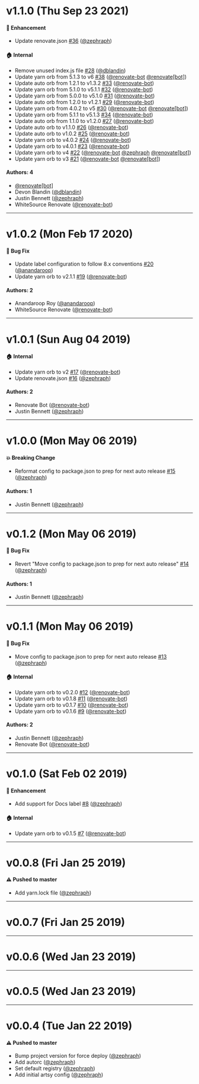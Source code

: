 # v1.1.0 (Thu Sep 23 2021)

#### 🚀  Enhancement

- Update renovate.json [#36](https://github.com/artsy/auto-config/pull/36) ([@zephraph](https://github.com/zephraph))

#### 🏠  Internal

- Remove unused index.js file [#28](https://github.com/artsy/auto-config/pull/28) ([@dblandin](https://github.com/dblandin))
- Update yarn orb from 5.1.3 to v6 [#38](https://github.com/artsy/auto-config/pull/38) ([@renovate-bot](https://github.com/renovate-bot) [@renovate[bot]](https://github.com/renovate[bot]))
- Update auto orb from 1.2.1 to v1.3.2 [#33](https://github.com/artsy/auto-config/pull/33) ([@renovate-bot](https://github.com/renovate-bot))
- Update yarn orb from 5.1.0 to v5.1.1 [#32](https://github.com/artsy/auto-config/pull/32) ([@renovate-bot](https://github.com/renovate-bot))
- Update yarn orb from 5.0.0 to v5.1.0 [#31](https://github.com/artsy/auto-config/pull/31) ([@renovate-bot](https://github.com/renovate-bot))
- Update auto orb from 1.2.0 to v1.2.1 [#29](https://github.com/artsy/auto-config/pull/29) ([@renovate-bot](https://github.com/renovate-bot))
- Update yarn orb from 4.0.2 to v5 [#30](https://github.com/artsy/auto-config/pull/30) ([@renovate-bot](https://github.com/renovate-bot) [@renovate[bot]](https://github.com/renovate[bot]))
- Update yarn orb from 5.1.1 to v5.1.3 [#34](https://github.com/artsy/auto-config/pull/34) ([@renovate-bot](https://github.com/renovate-bot))
- Update auto orb from 1.1.0 to v1.2.0 [#27](https://github.com/artsy/auto-config/pull/27) ([@renovate-bot](https://github.com/renovate-bot))
- Update auto orb to v1.1.0 [#26](https://github.com/artsy/auto-config/pull/26) ([@renovate-bot](https://github.com/renovate-bot))
- Update auto orb to v1.0.2 [#25](https://github.com/artsy/auto-config/pull/25) ([@renovate-bot](https://github.com/renovate-bot))
- Update yarn orb to v4.0.2 [#24](https://github.com/artsy/auto-config/pull/24) ([@renovate-bot](https://github.com/renovate-bot))
- Update yarn orb to v4.0.1 [#23](https://github.com/artsy/auto-config/pull/23) ([@renovate-bot](https://github.com/renovate-bot))
- Update yarn orb to v4 [#22](https://github.com/artsy/auto-config/pull/22) ([@renovate-bot](https://github.com/renovate-bot) [@zephraph](https://github.com/zephraph) [@renovate[bot]](https://github.com/renovate[bot]))
- Update yarn orb to v3 [#21](https://github.com/artsy/auto-config/pull/21) ([@renovate-bot](https://github.com/renovate-bot) [@renovate[bot]](https://github.com/renovate[bot]))

#### Authors: 4

- [@renovate[bot]](https://github.com/renovate[bot])
- Devon Blandin ([@dblandin](https://github.com/dblandin))
- Justin Bennett ([@zephraph](https://github.com/zephraph))
- WhiteSource Renovate ([@renovate-bot](https://github.com/renovate-bot))

---

# v1.0.2 (Mon Feb 17 2020)

#### 🐛  Bug Fix

- Update label configuration to follow 8.x conventions [#20](https://github.com/artsy/auto-config/pull/20) ([@anandaroop](https://github.com/anandaroop))
- Update yarn orb to v2.1.1 [#19](https://github.com/artsy/auto-config/pull/19) ([@renovate-bot](https://github.com/renovate-bot))

#### Authors: 2

- Anandaroop Roy ([@anandaroop](https://github.com/anandaroop))
- WhiteSource Renovate ([@renovate-bot](https://github.com/renovate-bot))

---

# v1.0.1 (Sun Aug 04 2019)

#### 🏠  Internal

- Update yarn orb to v2 [#17](https://github.com/artsy/auto-config/pull/17) ([@renovate-bot](https://github.com/renovate-bot))
- Update renovate.json [#16](https://github.com/artsy/auto-config/pull/16) ([@zephraph](https://github.com/zephraph))

#### Authors: 2

- Renovate Bot ([@renovate-bot](https://github.com/renovate-bot))
- Justin Bennett ([@zephraph](https://github.com/zephraph))

---

# v1.0.0 (Mon May 06 2019)

#### 💥  Breaking Change

- Reformat config to package.json to prep for next auto release [#15](https://github.com/artsy/auto-config/pull/15) ([@zephraph](https://github.com/zephraph))

#### Authors: 1

- Justin Bennett ([@zephraph](https://github.com/zephraph))

---

# v0.1.2 (Mon May 06 2019)

#### 🐛  Bug Fix

- Revert "Move config to package.json to prep for next auto release" [#14](https://github.com/artsy/auto-config/pull/14) ([@zephraph](https://github.com/zephraph))

#### Authors: 1

- Justin Bennett ([@zephraph](https://github.com/zephraph))

---

# v0.1.1 (Mon May 06 2019)

#### 🐛  Bug Fix

- Move config to package.json to prep for next auto release [#13](https://github.com/artsy/auto-config/pull/13) ([@zephraph](https://github.com/zephraph))

#### 🏠  Internal

- Update yarn orb to v0.2.0 [#12](https://github.com/artsy/auto-config/pull/12) ([@renovate-bot](https://github.com/renovate-bot))
- Update yarn orb to v0.1.8 [#11](https://github.com/artsy/auto-config/pull/11) ([@renovate-bot](https://github.com/renovate-bot))
- Update yarn orb to v0.1.7 [#10](https://github.com/artsy/auto-config/pull/10) ([@renovate-bot](https://github.com/renovate-bot))
- Update yarn orb to v0.1.6 [#9](https://github.com/artsy/auto-config/pull/9) ([@renovate-bot](https://github.com/renovate-bot))

#### Authors: 2

- Justin Bennett ([@zephraph](https://github.com/zephraph))
- Renovate Bot ([@renovate-bot](https://github.com/renovate-bot))

---

# v0.1.0 (Sat Feb 02 2019)

#### 🚀  Enhancement

- Add support for Docs label [#8](https://github.com/artsy/auto-config/pull/8) ([@zephraph](https://github.com/zephraph))

#### 🏠  Internal

- Update yarn orb to v0.1.5 [#7](https://github.com/artsy/auto-config/pull/7) ([@renovate-bot](https://github.com/renovate-bot))

---

# v0.0.8 (Fri Jan 25 2019)

#### ⚠️  Pushed to master

- Add yarn.lock file  ([@zephraph](https://github.com/zephraph))

---

# v0.0.7 (Fri Jan 25 2019)



---

# v0.0.6 (Wed Jan 23 2019)



---

# v0.0.5 (Wed Jan 23 2019)



---

# v0.0.4 (Tue Jan 22 2019)

#### ⚠️  Pushed to master

- Bump project version for force deploy
  ([@zephraph](https://github.com/zephraph))
- Add autorc
  ([@zephraph](https://github.com/zephraph))
- Set default registry
  ([@zephraph](https://github.com/zephraph))
- Add initial artsy config
  ([@zephraph](https://github.com/zephraph))